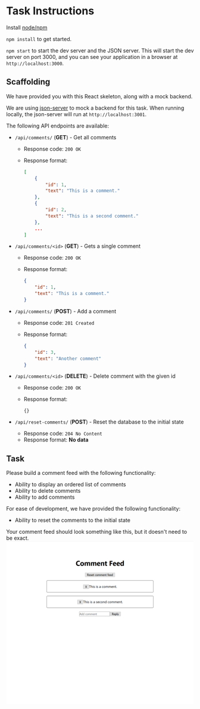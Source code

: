 # Task Instructions

Install [node/npm](https://nodejs.org/en/)

`npm install` to get started.

`npm start` to start the dev server and the JSON server. This will start the dev server on port 3000, and you can see your application in a browser at `http://localhost:3000`.

## Scaffolding

We have provided you with this React skeleton, along with a mock backend.

We are using [json-server](https://github.com/typicode/json-server) to mock a backend for this task. When running locally, the json-server will run at `http://localhost:3001`.

The following API endpoints are available:

* `/api/comments/` (**GET**) - Get all comments

  * Response code: `200 OK`

  * Response format:

    ```json
    [
        {
            "id": 1,
            "text": "This is a comment."
        },
        {
            "id": 2,
            "text": "This is a second comment."
        },
        ...
    ]
    ```

* `/api/comments/<id>` (**GET**) - Gets a single comment

  * Response code: `200 OK`

  * Response format:

    ```json
    {
        "id": 1,
        "text": "This is a comment."
    }
    ```

* `/api/comments/` (**POST**) - Add a comment

  * Response code: `201 Created`

  * Response format:

    ```json
    {
        "id": 3,
        "text": "Another comment"
    }
    ```

* `/api/comments/<id>` (**DELETE**) - Delete comment with the given id

  * Response code: `200 OK`

  * Response format:

    ```
    {}
    ```

* `/api/reset-comments/` (**POST**) - Reset the database to the initial state

  * Response code: `204 No Content`
  * Response format: **No data**

## Task

Please build a comment feed with the following functionality:

* Ability to display an ordered list of comments
* Ability to delete comments
* Ability to add comments

For ease of development, we have provided the following functionality:
* Ability to reset the comments to the initial state

Your comment feed should look something like this, but it doesn't need to be exact.
![](goal.png)

